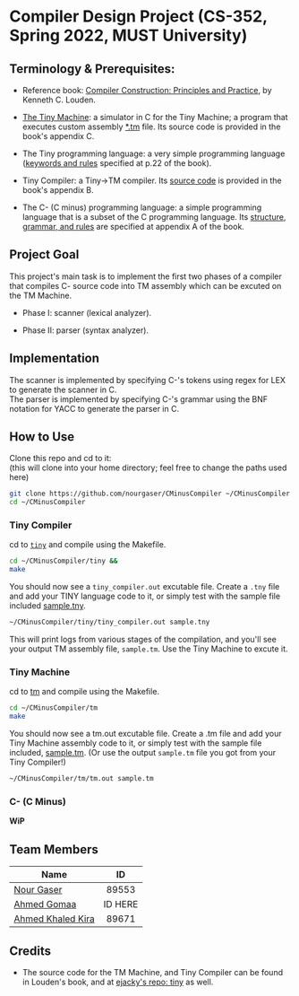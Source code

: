 # Compiler Design Project (CS-352, Spring 2022, MUST University)
## Terminology & Prerequisites:

- Reference book: [Compiler Construction: Principles and Practice](https://www.amazon.com/Compiler-Construction-Principles-Kenneth-Louden/dp/0534939724), by Kenneth C. Louden.

- [The Tiny Machine](https://www.amazon.com/Compiler-Construction-Principles-Kenneth-Louden/dp/0534939724): a simulator in C for the Tiny Machine; a program that executes custom assembly [*.tm](tm/sample.tm) file. Its source code is provided in the book's appendix C.

- The Tiny programming language: a very simple programming language ([keywords and rules](docs/img/tiny_rules.png) specified at p.22 of the book).

- Tiny Compiler: a Tiny->TM compiler. Its [source code](tiny) is provided in the book's appendix B.

- The C- (C minus) programming language: a simple programming language that is a subset of the C programming language. Its [structure, grammar, and rules](docs/img/cminus_grammar.png) are specified at appendix A of the book. 


## Project Goal

This project's main task is to implement the first two phases of a compiler that compiles C- source code into TM assembly which can be excuted on the TM Machine.


- Phase I: scanner (lexical analyzer).

- Phase II: parser (syntax analyzer).


## Implementation
The scanner is implemented by specifying C-'s tokens using regex for LEX to generate the scanner in C.<br>
The parser is implemented by specifying C-'s grammar using the BNF notation for YACC to generate the parser in C.

## How to Use
Clone this repo and cd to it: 
<br>(this will clone into your home directory; feel free to change the paths used here)
```bash 
git clone https://github.com/nourgaser/CMinusCompiler ~/CMinusCompiler && 
cd ~/CMinusCompiler
```
### Tiny Compiler
cd to [`tiny`](tiny) and compile using the Makefile.
```bash
cd ~/CMinusCompiler/tiny &&
make
```
You should now see a `tiny_compiler.out` excutable file. Create a `.tny` file and add your TINY language code to it, or simply test with the sample file included [sample.tny](tiny/sample.tny).
```bash
~/CMinusCompiler/tiny/tiny_compiler.out sample.tny
```
This will print logs from various stages of the compilation, and you'll see your output TM assembly file, `sample.tm`. Use the Tiny Machine to excute it.
### Tiny Machine 
cd to [tm](tm) and compile using the Makefile.
```bash
cd ~/CMinusCompiler/tm
make
```
You should now see a tm.out excutable file. Create a .tm file and add your Tiny Machine assembly code to it, or simply test with the sample file included, [sample.tm](tm/sample.tm). (Or use the output `sample.tm` file you got from your Tiny Compiler!)
```bash
~/CMinusCompiler/tm/tm.out sample.tm
```
### C- (C Minus)
**WiP**

## Team Members
| Name        | ID           |
| ------------- |:-------------:|
| [Nour Gaser](https://github.com/nourgaser)      | 89553      |
| [Ahmed Gomaa](https://github.com/ahmedgomaa)      | ID HERE      |
| [Ahmed Khaled Kira](https://github.com/ahm3dkira)      | 89671      |

## Credits
- The source code for the TM Machine, and Tiny Compiler can be found in Louden's book, and at [ejacky's repo: tiny](https://github.com/ejacky/tiny) as well. 
